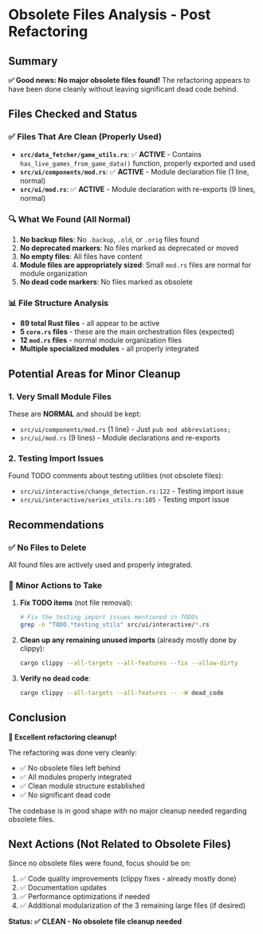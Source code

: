 # Obsolete Files Analysis - Post Refactoring

## Summary
**✅ Good news: No major obsolete files found!** The refactoring appears to have been done cleanly without leaving significant dead code behind.

## Files Checked and Status

### ✅ Files That Are Clean (Properly Used)
- **`src/data_fetcher/game_utils.rs`**: ✅ **ACTIVE** - Contains `has_live_games_from_game_data()` function, properly exported and used
- **`src/ui/components/mod.rs`**: ✅ **ACTIVE** - Module declaration file (1 line, normal)
- **`src/ui/mod.rs`**: ✅ **ACTIVE** - Module declaration with re-exports (9 lines, normal)

### 🔍 What We Found (All Normal)
1. **No backup files**: No `.backup`, `.old`, or `.orig` files found
2. **No deprecated markers**: No files marked as deprecated or moved
3. **No empty files**: All files have content
4. **Module files are appropriately sized**: Small `mod.rs` files are normal for module organization
5. **No dead code markers**: No files marked as obsolete

### 📊 File Structure Analysis
- **89 total Rust files** - all appear to be active
- **5 `core.rs` files** - these are the main orchestration files (expected)
- **12 `mod.rs` files** - normal module organization files
- **Multiple specialized modules** - all properly integrated

## Potential Areas for Minor Cleanup

### 1. **Very Small Module Files**
These are **NORMAL** and should be kept:
- `src/ui/components/mod.rs` (1 line) - Just `pub mod abbreviations;`
- `src/ui/mod.rs` (9 lines) - Module declarations and re-exports

### 2. **Testing Import Issues**
Found TODO comments about testing utilities (not obsolete files):
- `src/ui/interactive/change_detection.rs:122` - Testing import issue
- `src/ui/interactive/series_utils.rs:105` - Testing import issue

## Recommendations

### ✅ **No Files to Delete**
All found files are actively used and properly integrated.

### 🔧 **Minor Actions to Take**

1. **Fix TODO items** (not file removal):
   ```bash
   # Fix the testing import issues mentioned in TODOs
   grep -n "TODO.*testing_utils" src/ui/interactive/*.rs
   ```

2. **Clean up any remaining unused imports** (already mostly done by clippy):
   ```bash
   cargo clippy --all-targets --all-features --fix --allow-dirty
   ```

3. **Verify no dead code**:
   ```bash
   cargo clippy --all-targets --all-features -- -W dead_code
   ```

## Conclusion

**🎉 Excellent refactoring cleanup!**

The refactoring was done very cleanly:
- ✅ No obsolete files left behind
- ✅ All modules properly integrated
- ✅ Clean module structure established
- ✅ No significant dead code

The codebase is in good shape with no major cleanup needed regarding obsolete files.

## Next Actions (Not Related to Obsolete Files)

Since no obsolete files were found, focus should be on:
1. ✅ Code quality improvements (clippy fixes - already mostly done)
2. ✅ Documentation updates
3. ✅ Performance optimizations if needed
4. ✅ Additional modularization of the 3 remaining large files (if desired)

**Status: ✅ CLEAN - No obsolete file cleanup needed**